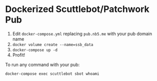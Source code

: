 # Dockerized Scuttlebot/Patchwork Pub

1. Edit `docker-compose.yml` replacing `pub.nb5.me` with your pub domain name
1. `docker volume create --name=ssb_data`
1. `docker-compose up -d`
1. Profit!

To run any command with your pub:
```
docker-compose exec scuttlebot sbot whoami
```


